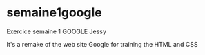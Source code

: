 # semaine1google
Exercice semaine 1 GOOGLE Jessy

It's a remake of the web site Google for training the HTML and CSS
